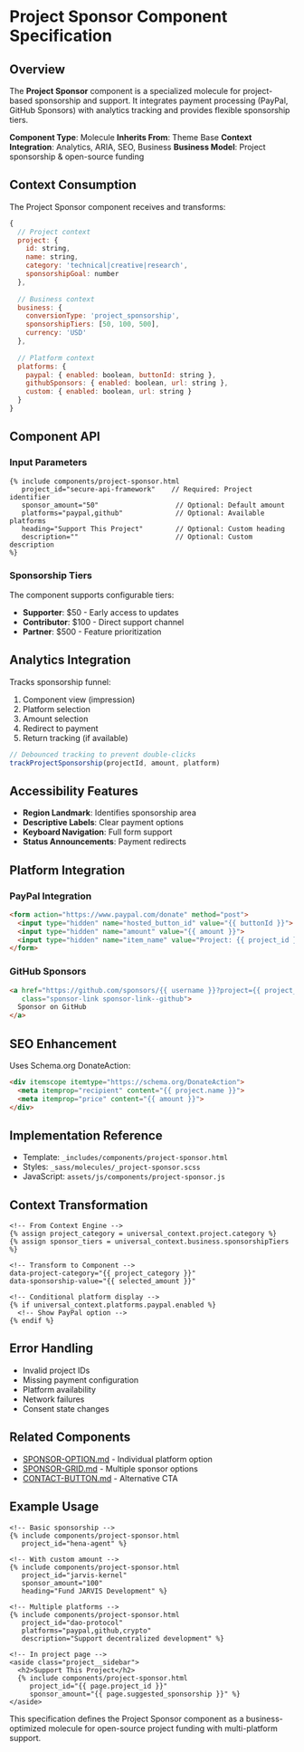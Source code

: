 # Project Sponsor Component Specification

## Overview

The **Project Sponsor** component is a specialized molecule for project-based sponsorship and support. It integrates payment processing (PayPal, GitHub Sponsors) with analytics tracking and provides flexible sponsorship tiers.

**Component Type**: Molecule
**Inherits From**: Theme Base
**Context Integration**: Analytics, ARIA, SEO, Business
**Business Model**: Project sponsorship & open-source funding

## Context Consumption

The Project Sponsor component receives and transforms:

```javascript
{
  // Project context
  project: {
    id: string,
    name: string,
    category: 'technical|creative|research',
    sponsorshipGoal: number
  },
  
  // Business context
  business: {
    conversionType: 'project_sponsorship',
    sponsorshipTiers: [50, 100, 500],
    currency: 'USD'
  },
  
  // Platform context
  platforms: {
    paypal: { enabled: boolean, buttonId: string },
    githubSponsors: { enabled: boolean, url: string },
    custom: { enabled: boolean, url: string }
  }
}
```

## Component API

### Input Parameters

```liquid
{% include components/project-sponsor.html 
   project_id="secure-api-framework"    // Required: Project identifier
   sponsor_amount="50"                   // Optional: Default amount
   platforms="paypal,github"             // Optional: Available platforms
   heading="Support This Project"        // Optional: Custom heading
   description=""                        // Optional: Custom description
%}
```

### Sponsorship Tiers

The component supports configurable tiers:
- **Supporter**: $50 - Early access to updates
- **Contributor**: $100 - Direct support channel
- **Partner**: $500 - Feature prioritization

## Analytics Integration

Tracks sponsorship funnel:
1. Component view (impression)
2. Platform selection
3. Amount selection
4. Redirect to payment
5. Return tracking (if available)

```javascript
// Debounced tracking to prevent double-clicks
trackProjectSponsorship(projectId, amount, platform)
```

## Accessibility Features

- **Region Landmark**: Identifies sponsorship area
- **Descriptive Labels**: Clear payment options
- **Keyboard Navigation**: Full form support
- **Status Announcements**: Payment redirects

## Platform Integration

### PayPal Integration
```html
<form action="https://www.paypal.com/donate" method="post">
  <input type="hidden" name="hosted_button_id" value="{{ buttonId }}">
  <input type="hidden" name="amount" value="{{ amount }}">
  <input type="hidden" name="item_name" value="Project: {{ project_id }}">
</form>
```

### GitHub Sponsors
```html
<a href="https://github.com/sponsors/{{ username }}?project={{ project_id }}"
   class="sponsor-link sponsor-link--github">
  Sponsor on GitHub
</a>
```

## SEO Enhancement

Uses Schema.org DonateAction:
```html
<div itemscope itemtype="https://schema.org/DonateAction">
  <meta itemprop="recipient" content="{{ project.name }}">
  <meta itemprop="price" content="{{ amount }}">
</div>
```

## Implementation Reference

- Template: `_includes/components/project-sponsor.html`
- Styles: `_sass/molecules/_project-sponsor.scss`
- JavaScript: `assets/js/components/project-sponsor.js`

## Context Transformation

```liquid
<!-- From Context Engine -->
{% assign project_category = universal_context.project.category %}
{% assign sponsor_tiers = universal_context.business.sponsorshipTiers %}

<!-- Transform to Component -->
data-project-category="{{ project_category }}"
data-sponsorship-value="{{ selected_amount }}"

<!-- Conditional platform display -->
{% if universal_context.platforms.paypal.enabled %}
  <!-- Show PayPal option -->
{% endif %}
```

## Error Handling

- Invalid project IDs
- Missing payment configuration
- Platform availability
- Network failures
- Consent state changes

## Related Components

- [SPONSOR-OPTION.md](./SPONSOR-OPTION.md) - Individual platform option
- [SPONSOR-GRID.md](../ORGANISMS/SPONSOR-GRID.md) - Multiple sponsor options
- [CONTACT-BUTTON.md](./CONTACT-BUTTON.md) - Alternative CTA

## Example Usage

```liquid
<!-- Basic sponsorship -->
{% include components/project-sponsor.html 
   project_id="hena-agent" %}

<!-- With custom amount -->
{% include components/project-sponsor.html 
   project_id="jarvis-kernel"
   sponsor_amount="100"
   heading="Fund JARVIS Development" %}

<!-- Multiple platforms -->
{% include components/project-sponsor.html 
   project_id="dao-protocol"
   platforms="paypal,github,crypto"
   description="Support decentralized development" %}

<!-- In project page -->
<aside class="project__sidebar">
  <h2>Support This Project</h2>
  {% include components/project-sponsor.html 
     project_id="{{ page.project_id }}"
     sponsor_amount="{{ page.suggested_sponsorship }}" %}
</aside>
```

This specification defines the Project Sponsor component as a business-optimized molecule for open-source project funding with multi-platform support.